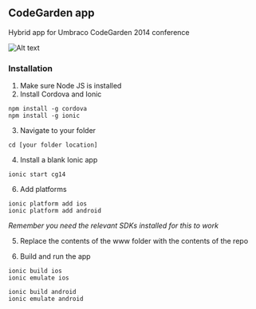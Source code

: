 ## CodeGarden app

Hybrid app for Umbraco CodeGarden 2014 conference 

![Alt text](http://www.growcreate.co.uk/media/13617/codegarden.jpg)

### Installation

1. Make sure Node JS is installed
2. Install Cordova and Ionic
  
  ```
  npm install -g cordova
  npm install -g ionic
  ```

3. Navigate to your folder

  ```
  cd [your folder location]
  ```

4. Install a blank Ionic app

  ```
  ionic start cg14
  ```

6. Add platforms

  ```
  ionic platform add ios
  ionic platform add android
  ```
*Remember you need the relevant SDKs installed for this to work*

5. Replace the contents of the www folder with the contents of the repo

7. Build and run the app

  ```
  ionic build ios
  ionic emulate ios
  
  ionic build android
  ionic emulate android
  ```
